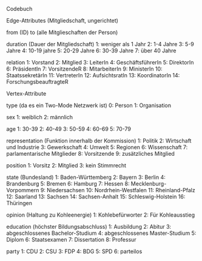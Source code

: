 Codebuch


Edge-Attributes (Mitgliedschaft, ungerichtet)

from (ID)
to (alle Mitglieschaften der Person)

duration (Dauer der Mitgliedschaft)
1: weniger als 1 Jahr
2: 1-4 Jahre
3: 5-9 Jahre
4: 10-19 jahre
5: 20-29 Jahre
6: 30-39 Jahre
7: über 40 Jahre

relation 
1:  Vorstand
2:  Mitglied
3:  LeiterIn
4:  GeschäftsführerIn
5:  DirektorIn
6:  PräsidentIn
7:  VorsitzendeR
8:  MitarbeiterIn
9:  MinisterIn
10: StaatssekretärIn
11: VertreterIn
12: AufsichtsratIn
13: KoordinatorIn
14: ForschungsbeauftragteR


Vertex-Attribute

type (da es ein Two-Mode Netzwerk ist)
0: Person
1: Organisation

sex
1: weiblich
2: männlich

age
1: 30-39
2: 40-49
3: 50-59
4: 60-69
5: 70-79

representation (Funktion innerhalb der Kommission)
1: Politik
2: Wirtschaft und Industrie
3: Gewerkschaft
4: Umwelt
5: Regionen
6: Wissenschaft
7: parlamentarische Mitglieder
8: Vorsitzende
9: zusätzliches Mitglied

position
1: Vorsitz
2: Mitglied
3: kein Stimmrecht

state (Bundesland)
1:  Baden-Württemberg
2:  Bayern
3:  Berlin
4:  Brandenburg
5:  Bremen
6:  Hamburg
7:  Hessen
8:  Mecklenburg-Vorpommern
9:  Niedersachsen
10: Nordrhein-Westfalen
11: Rheinland-Pfalz
12: Saarland
13: Sachsen
14: Sachsen-Anhalt
15: Schleswig-Holstein
16: Thüringen

opinion (Haltung zu Kohleenergie)
1: Kohlebefürworter
2: Für Kohleausstieg

education (höchster Bildungsabschluss)
1: Ausbildung
2: Abitur
3: abgeschlossenes Bachelor-Studium
4: abgeschlossenes Master-Studium
5: Diplom
6: Staatsexamen
7: Dissertation
8: Professur

party
1: CDU
2: CSU
3: FDP
4: BDG
5: SPD
6: parteilos
